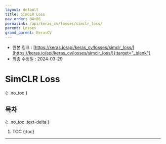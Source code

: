 ```yaml
---
layout: default
title: SimCLR Loss
nav_order: 04+06
permalink: /api/keras_cv/losses/simclr_loss/
parent: Losses
grand_parent: KerasCV
---
```


* 원본 링크 : [https://keras.io/api/keras_cv/losses/simclr_loss/](https://keras.io/api/keras_cv/losses/simclr_loss/){:target="_blank"}
* 최종 수정일 : 2024-03-29

# SimCLR Loss
{: .no_toc }

## 목차
{: .no_toc .text-delta }

1. TOC
{:toc}

---
